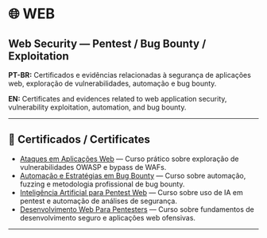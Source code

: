 # 🌐 WEB

## Web Security — Pentest / Bug Bounty / Exploitation

**PT-BR:** Certificados e evidências relacionadas à segurança de aplicações web, exploração de vulnerabilidades, automação e bug bounty.  

**EN:** Certificates and evidences related to web application security, vulnerability exploitation, automation, and bug bounty.

---

## 📜 Certificados / Certificates

- [Ataques em Aplicações Web](./certificates/ataques-em-aplicacoes-web.pdf) — Curso prático sobre exploração de vulnerabilidades OWASP e bypass de WAFs.  
- [Automação e Estratégias em Bug Bounty](./certificates/automacao-e-estrategias-em-bug-bounty.pdf) — Curso sobre automação, fuzzing e metodologia profissional de bug bounty.  
- [Inteligência Artificial para Pentest Web](./certificates/inteligencia-artificial-para-pentest-web.pdf) — Curso sobre uso de IA em pentest e automação de análises de segurança.  
- [Desenvolvimento Web Para Pentesters](./certificates/desenvolvimento-web-para-pentesters.pdf) — Curso sobre fundamentos de desenvolvimento seguro e aplicações web ofensivas. 
---
